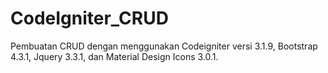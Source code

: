 # CodeIgniter_CRUD
Pembuatan CRUD dengan menggunakan Codeigniter versi 3.1.9, Bootstrap 4.3.1, Jquery 3.3.1, dan Material Design Icons 3.0.1.
